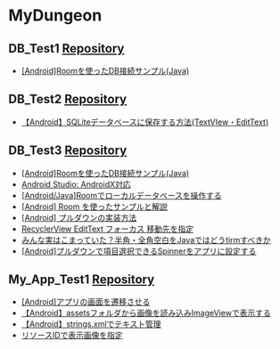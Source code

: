 # MyDungeon

## DB_Test1 [Repository](https://github.com/Nave-wata/MyDungeon/tree/main/DB_Test1)

- [[Android]Roomを使ったDB接続サンプル(Java)](http://tech-fill.net/android-room-sample/)

## DB_Test2 [Repository](https://github.com/Nave-wata/MyDungeon/tree/main/DB_Test2)

- [【Android】SQLiteデータベースに保存する方法(TextVIew・EditText)](https://www.ma-chanblog.com/2021/01/android-db-text.html)

## DB_Test3 [Repository](https://github.com/Nave-wata/MyDungeon/tree/main/DB_Test3)

- [[Android]Roomを使ったDB接続サンプル(Java)](http://tech-fill.net/android-room-sample/)
- [Android Studio: AndroidX対応](http://mechsys.tec.u-ryukyu.ac.jp/~oshiro/SiteList/2020/07/09/67416/)
- [[Android/Java]Roomでローカルデータベースを操作する](https://qiita.com/b_a_a_d_o/items/45bda89f49bf163144af)
- [[Android] Room を使ったサンプルと解説](https://qiita.com/kaleidot725/items/34f29efaeb6d836e010e)
- [[Android] プルダウンの実装方法](https://qiita.com/QiitaD/items/e7b7ed95d0abaa106337)
- [RecyclerView EditText フォーカス 移動先を指定](https://teratail.com/questions/340347)
- [みんな実はこまっていた？半角・全角空白をJavaではどうtirmすべきか](https://www.bold.ne.jp/engineer-club/java-trim#-stripCharacterisWhitespace)
- [[Android]プルダウンで項目選択できるSpinnerをアプリに設定する](https://akira-watson.com/android/spinner.html)

## My_App_Test1 [Repository](https://github.com/Nave-wata/MyDungeon/tree/main/My_App_Test1)

- [[Android]アプリの画面を遷移させる](https://akira-watson.com/android/activity-1.html)
- [【Android】assetsフォルダから画像を読み込みImageViewで表示する](https://qiita.com/cv_carnavi/items/a019095999e815acbcea)
- [【Android】strings.xmlでテキスト管理](https://www.ahiru-sewingstore.com/entry/2017/11/23/230007)
- [リソースIDで表示画像を指定](https://www.javadrive.jp/android/imagebutton/index3.html)
